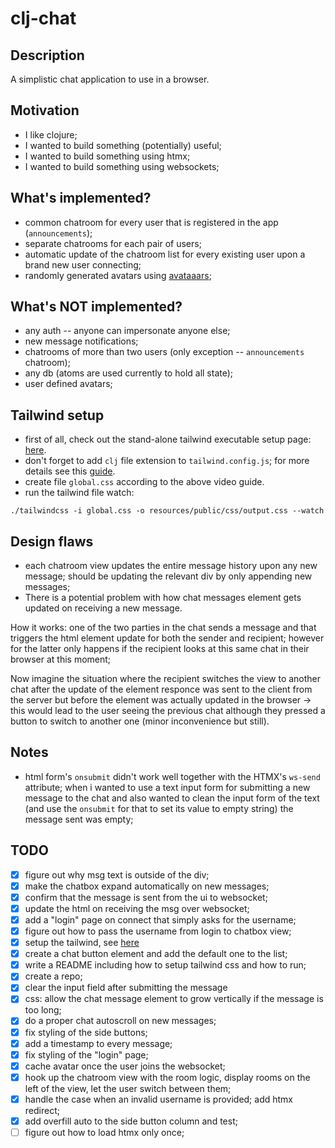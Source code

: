 # clj-chat

## Description
A simplistic chat application to use in a browser.

## Motivation
- I like clojure;
- I wanted to build something (potentially) useful;
- I wanted to build something using htmx;
- I wanted to build something using websockets;

## What's implemented?
- common chatroom for every user that is registered in the app (`announcements`);
- separate chatrooms for each pair of users;
- automatic update of the chatroom list for every existing user upon a brand
new user connecting;
- randomly generated avatars using [avataaars](https://getavataaars.com/);

## What's NOT implemented?
- any auth -- anyone can impersonate anyone else;
- new message notifications;
- chatrooms of more than two users (only exception -- `announcements` chatroom);
- any db (atoms are used currently to hold all state);
- user defined avatars;

## Tailwind setup
- first of all, check out the stand-alone tailwind executable setup page:
[here](https://tailwindcss.com/blog/standalone-cli).
- don't forget to add `clj` file extension to `tailwind.config.js`; for more
details see this [guide](https://youtu.be/V-dBmuRsW6w?si=tNI89NMQvHnJAfg0&t=1954).
- create file `global.css` according to the above video guide.
- run the tailwind file watch:
```
./tailwindcss -i global.css -o resources/public/css/output.css --watch
```

## Design flaws
- each chatroom view updates the entire message history upon any new message;
should be updating the relevant div by only appending new messages;
- There is a potential problem with how chat messages element gets updated on
receiving a new message.

How it works: one of the two parties in the chat sends a message and that
triggers the html element update for both the sender and recipient;
however for the latter only happens if the recipient looks at this same chat
in their browser at this moment;

Now imagine the situation where the recipient switches the view to another chat
after the update of the element responce was sent to the client from the server
but before the element was actually updated in the browser -> this would lead
to the user seeing the previous chat although they pressed a button to switch
to another one (minor inconvenience but still).

## Notes
- html form's `onsubmit` didn't work well together with the HTMX's `ws-send`
attribute;
when i wanted to use a text input form for submitting a new message to the chat
and also wanted to clean the input form of the text (and use the `onsubmit` for
that to set its value to empty string) the message sent was empty;

## TODO
- [x] figure out why msg text is outside of the div;
- [x] make the chatbox expand automatically on new messages;
- [x] confirm that the message is sent from the ui to websocket;
- [x] update the html on receiving the msg over websocket;
- [x] add a "login" page on connect that simply asks for the username;
- [x] figure out how to pass the username from login to chatbox view;
- [x] setup the tailwind, see [here](https://tailwindcss.com/blog/standalone-cli)
- [x] create a chat button element and add the default one to the list;
- [x] write a README including how to setup tailwind css and how to run;
- [x] create a repo;
- [x] clear the input field after submitting the message
- [x] css: allow the chat message element to grow vertically if the message is
      too long;
- [x] do a proper chat autoscroll on new messages;
- [x] fix styling of the side buttons;
- [x] add a timestamp to every message;
- [x] fix styling of the "login" page;
- [x] cache avatar once the user joins the websocket;
- [x] hook up the chatroom view with the room logic, display rooms on the
      left of the view, let the user switch between them;
- [x] handle the case when an invalid username is provided; add htmx redirect;
- [x] add overfill auto to the side button column and test;
- [ ] figure out how to load htmx only once;
